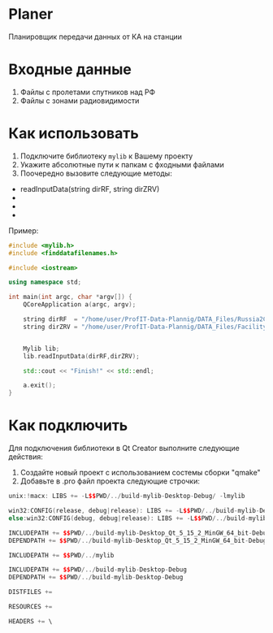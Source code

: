 # Planer

Планировщик передачи данных от КА на станции

# Входные данные
1. Файлы с пролетами спутников над РФ
2. Файлы с зонами радиовидимости 

# Как использовать

1. Подключите библиотеку `mylib` к Вашему проекту 
2. Укажите абсолютные пути к папкам с фходными файлами
3. Поочередно вызовите следующие методы:
- readInputData(string dirRF, string dirZRV)
- 
- 
- 

Пример:
```c++
#include <mylib.h>
#include <finddatafilenames.h>

#include <iostream>

using namespace std;

int main(int argc, char *argv[]) {
    QCoreApplication a(argc, argv);

    string dirRF  = "/home/user/ProfIT-Data-Plannig/DATA_Files/Russia2Constellation/";
    string dirZRV = "/home/user/ProfIT-Data-Plannig/DATA_Files/Facility2Constellation/";


    Mylib lib;
    lib.readInputData(dirRF,dirZRV);

    std::cout << "Finish!" << std::endl;

    a.exit();
}
```

# Как подключить
Для подключения библиотеки в Qt Creator выполните следующие действия:
1. Создайте новый проект с использованием состемы сборки "qmake"
2. Добавьте в .pro файл проекта следующие строчки:
```c++
unix:!macx: LIBS += -L$$PWD/../build-mylib-Desktop-Debug/ -lmylib

win32:CONFIG(release, debug|release): LIBS += -L$$PWD/../build-mylib-Desktop_Qt_5_15_2_MinGW_64_bit-Release/release/ -lmylib
else:win32:CONFIG(debug, debug|release): LIBS += -L$$PWD/../build-mylib-Desktop_Qt_5_15_2_MinGW_64_bit-Debug/debug/ -lmylib

INCLUDEPATH += $$PWD/../build-mylib-Desktop_Qt_5_15_2_MinGW_64_bit-Debug/debug
DEPENDPATH += $$PWD/../build-mylib-Desktop_Qt_5_15_2_MinGW_64_bit-Debug/debug

INCLUDEPATH += $$PWD/../mylib

INCLUDEPATH += $$PWD/../build-mylib-Desktop-Debug
DEPENDPATH += $$PWD/../build-mylib-Desktop-Debug

DISTFILES +=

RESOURCES +=

HEADERS += \
```
